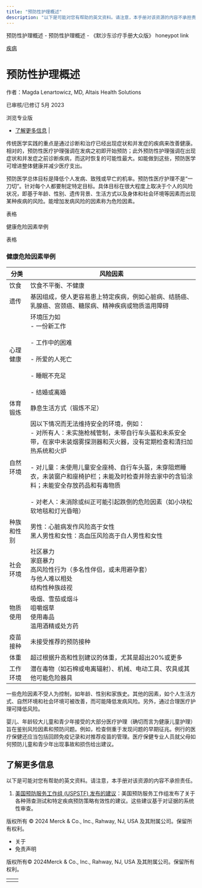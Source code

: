 ```yaml
---
title: "预防性护理概述"
description: "以下是可能对您有帮助的英文资料。请注意，本手册对该资源的内容不承担责任。"
---
```


﻿预防性护理概述 \- 预防性护理概述 \- 《默沙东诊疗手册大众版》 honeypot link



[疾病](https://www.merckmanuals.com/home/resourcespages/healthyliving_rel2.3)

# 预防性护理概述

作者：Magda Lenartowicz, MD, Altais Health Solutions

已审核/已修订 5月 2023

浏览专业版

- [了解更多信息](#了解更多信息_v80801611_zh) \|

传统医学实践的重点是通过诊断和治疗已经出现症状和并发症的疾病来改善健康。相对的，预防性医疗护理强调在发病之初即开始预防；此外预防性护理强调在出现症状和并发症之前诊断疾病，而这时恢复的可能性最大。如能做到这些，预防医学可增进整体健康并减少医疗支出。

预防医学总体目标是降低个人发病、致残或早亡的机率。预防性医疗护理不是“一刀切”。针对每个人都要制定特定目标。具体目标在很大程度上取决于个人的风险状况，即基于年龄、性别、遗传背景、生活方式以及身体和社会环境等因素而出现某种疾病的风险。能增加发病风险的因素称为危险因素。

表格

健康危险因素举例

表格

### 健康危险因素举例

| 分类 | 风险因素 |
| --- | --- |
| 饮食 | 饮食不平衡、不健康 |
| 遗传 | 基因组成，使人更容易患上特定疾病，例如心脏病、结肠癌、乳腺癌、宫颈癌、糖尿病、精神疾病或物质滥用障碍 |
| 心理健康 | 环境压力如<br>- 一份新工作<br>  <br>- 工作中的困难<br>  <br>- 所爱的人死亡<br>  <br>- 睡眠不充足<br>  <br>- 结婚或离婚 |
| 体育锻炼 | 静息生活方式（锻炼不足） |
| 自然环境 | 因以下情况而无法维持安全的环境，例如：<br>- 对所有人：未实施枪械管制，未带自行车头盔和未系安全带，在家中未装烟雾探测器和灭火器，没有定期检查和清扫加热系统和火炉<br>  <br>- 对儿童：未使用儿童安全座椅、自行车头盔，未穿阻燃睡衣，未装窗户和座椅护栏；未能及时检查并除去家中的含铅涂料；未能安全存放药品和有毒物质<br>  <br>- 对老人：未消除或纠正可能引起跌倒的危险因素（如小块松软地毯和灯光昏暗） |
| 种族和性别 | 男性：心脏病发作风险高于女性<br>黑人男性和女性：高血压风险高于白人男性和女性 |
| 社会环境 | 社区暴力<br>家庭暴力<br>高风险性行为（多名性伴侣，或未用避孕套）<br>与他人难以相处<br>结构性种族歧视 |
| 物质使用 | 吸烟、雪茄或烟斗<br>咀嚼烟草<br>使用毒品<br>滥用酒精或处方药 |
| 疫苗接种 | 未接受推荐的预防接种 |
| 体重 | 超过根据升高和性别建议的体重，尤其是超出20%或更多 |
| 工作环境 | 潜在毒物（如石棉或电离辐射）、机械、电动工具、农具或其他可能危险器具 |

一些危险因素不受人为控制，如年龄、性别和家族史。其他的因素，如个人生活方式、自然环境和社会环境可被改善，而可能降低发病风险。另外，通过合理医疗护理可降低风险。

婴儿、年龄较大儿童和青少年接受的大部分医疗护理（确切而言为健康儿童护理）旨在鉴别风险因素和预防问题。例如，检查侧重于发现问题的早期征兆。例行的医疗保健还应当包括回顾免疫记录和对推荐疫苗的管理。医疗保健专业人员就父母如何预防儿童和青少年出现事故和损伤给出建议。

## 了解更多信息

以下是可能对您有帮助的英文资料。请注意，本手册对该资源的内容不承担责任。

1. [美国预防服务工作组 (USPSTF) 发布的建议](https://www.uspreventiveservicestaskforce.org/BrowseRec/Index/browse-recommendations)：美国预防服务工作组发布了关于各种筛查测试和特定疾病预防策略有效性的建议。这些建议基于对证据的系统性审查。




版权所有 © 2024
Merck & Co., Inc., Rahway, NJ, USA 及其附属公司。保留所有权利。

- 关于
- 免责声明

版权所有© 2024Merck & Co., Inc., Rahway, NJ, USA 及其附属公司。保留所有权利。

|     |     |
| --- | --- |
|  |  |
